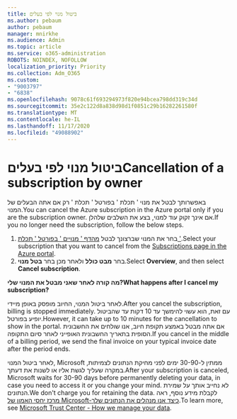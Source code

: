 ```yaml
---
title: ביטול מנוי לפי בעלים
ms.author: pebaum
author: pebaum
manager: mnirkhe
ms.audience: Admin
ms.topic: article
ms.service: o365-administration
ROBOTS: NOINDEX, NOFOLLOW
localization_priority: Priority
ms.collection: Adm_O365
ms.custom:
- "9003797"
- "6838"
ms.openlocfilehash: 9078c61f693294973f820e94bcea798dd319c34d
ms.sourcegitcommit: 35e2c122d8a838d98d1f0851c29b16282261580f
ms.translationtype: MT
ms.contentlocale: he-IL
ms.lasthandoff: 11/17/2020
ms.locfileid: "49088902"
---
```

# <a name="cancellation-of-a-subscription-by-owner"></a><span data-ttu-id="0fc5b-102">ביטול מנוי לפי בעלים</span><span class="sxs-lookup"><span data-stu-id="0fc5b-102">Cancellation of a subscription by owner</span></span>

<span data-ttu-id="0fc5b-103">באפשרותך לבטל את מנוי ' תכלת ' בפורטל ' תכלת ' רק אם אתה הבעלים של המנוי.</span><span class="sxs-lookup"><span data-stu-id="0fc5b-103">You can cancel the Azure subscription in the Azure portal only if you are the subscription owner.</span></span> <span data-ttu-id="0fc5b-104">אם אינך זקוק עוד למנוי, בצע את השלבים שלהלן.</span><span class="sxs-lookup"><span data-stu-id="0fc5b-104">If you no longer need the subscription, follow the below steps.</span></span>

1. <span data-ttu-id="0fc5b-105">בחר את המנוי שברצונך לבטל [מהדף ' מנויים ' בפורטל ' תכלת '](https://ms.portal.azure.com/#blade/Microsoft_Azure_Billing/SubscriptionsBlade).</span><span class="sxs-lookup"><span data-stu-id="0fc5b-105">Select your subscription that you want to cancel from the [Subscriptions page in the Azure portal](https://ms.portal.azure.com/#blade/Microsoft_Azure_Billing/SubscriptionsBlade).</span></span>
2. <span data-ttu-id="0fc5b-106">בחר **מבט כולל** ולאחר מכן בחר **בטל מנוי**.</span><span class="sxs-lookup"><span data-stu-id="0fc5b-106">Select **Overview**, and then select **Cancel subscription**.</span></span>

<span data-ttu-id="0fc5b-107">**מה קורה לאחר שאני מבטל את המנוי שלי?**</span><span class="sxs-lookup"><span data-stu-id="0fc5b-107">**What happens after I cancel my subscription?**</span></span>

<span data-ttu-id="0fc5b-108">לאחר ביטול המנוי, החיוב מופסק באופן מיידי.</span><span class="sxs-lookup"><span data-stu-id="0fc5b-108">After you cancel the subscription, billing is stopped immediately.</span></span> <span data-ttu-id="0fc5b-109">עם זאת, הוא עשוי להימשך עד 10 דקות עד שהביטול יופיע בפורטל.</span><span class="sxs-lookup"><span data-stu-id="0fc5b-109">However, it can take up to 10 minutes for the cancellation to show in the portal.</span></span> <span data-ttu-id="0fc5b-110">אם אתה מבטל באמצע תקופת חיוב, אנו שולחים את החשבונית הסופית בתאריך החשבונית האופייני לאחר סיום התקופה.</span><span class="sxs-lookup"><span data-stu-id="0fc5b-110">If you cancel in the middle of a billing period, we send the final invoice on your typical invoice date after the period ends.</span></span>

<span data-ttu-id="0fc5b-111">לאחר ביטול המנוי, Microsoft ממתין ל-30-90 ימים לפני מחיקת הנתונים לצמיתות, במקרה שעליך לגשת אליו או לשנות את דעתך.</span><span class="sxs-lookup"><span data-stu-id="0fc5b-111">After your subscription is canceled, Microsoft waits for 30-90 days before permanently deleting your data, in case you need to access it or you change your mind.</span></span> <span data-ttu-id="0fc5b-112">לא נחייב אותך על שמירת הנתונים.</span><span class="sxs-lookup"><span data-stu-id="0fc5b-112">We don't charge you for retaining the data.</span></span> <span data-ttu-id="0fc5b-113">לקבלת מידע נוסף, ראה [מרכז יחסי האמון של Microsoft-כיצד אנו מנהלים את הנתונים שלך](https://www.microsoft.com/trust-center/privacy/data-management#leave).</span><span class="sxs-lookup"><span data-stu-id="0fc5b-113">To learn more, see [Microsoft Trust Center - How we manage your data](https://www.microsoft.com/trust-center/privacy/data-management#leave).</span></span>


